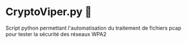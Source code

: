 # CryptoViper.py 🐍
Script python permettant l'automatisation du traitement de fichiers pcap pour tester la sécurité des réseaux WPA2
